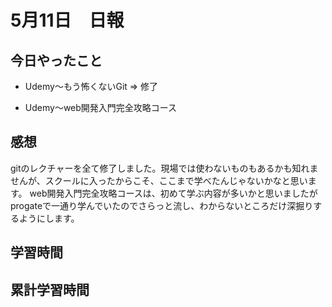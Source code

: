 #   5月11日　日報

##  今日やったこと
* Udemy〜もう怖くないGit => 修了

* Udemy〜web開発入門完全攻略コース


##  感想
gitのレクチャーを全て修了しました。現場では使わないものもあるかも知れませんが、スクールに入ったからこそ、ここまで学べたんじゃないかなと思います。
web開発入門完全攻略コースは、初めて学ぶ内容が多いかと思いましたがprogateで一通り学んでいたのでさらっと流し、わからないところだけ深掘りするようにします。

##  学習時間

##  累計学習時間

